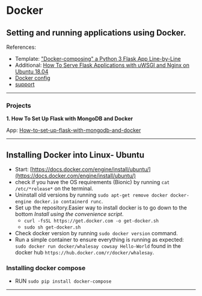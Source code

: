# Docker
Setting and running applications using Docker.
---
References:
* Template: ["Docker-composing" a Python 3 Flask App Line-by-Line](https://medium.com/bitcraft/docker-composing-a-python-3-flask-app-line-by-line-93b721105777)
* Additional: [How To Serve Flask Applications with uWSGI and Nginx on Ubuntu 18.04](https://www.digitalocean.com/community/tutorials/how-to-serve-flask-applications-with-uswgi-and-nginx-on-ubuntu-18-04)
* [Docker config](https://medium.com/bitcraft/docker-composing-a-python-3-flask-app-line-by-line-93b721105777)
* [support](https://medium.com/bitcraft/dockerizing-a-python-3-flask-app-line-by-line-400aef1ded3a)
---
### Projects
**1. How To Set Up Flask with MongoDB and Docker**

 App: [How-to-set-up-flask-with-mongodb-and-docker](https://www.digitalocean.com/community/tutorials/how-to-set-up-flask-with-mongodb-and-docker)
 
---
## Installing Docker into Linux- Ubuntu

 * Start: [https://docs.docker.com/engine/install/ubuntu/](https://docs.docker.com/engine/install/ubuntu/)
 * check if you have the OS requirements (Bionic) by running ```cat /etc/*release*``` on the terminal.
 * Uninstall old versions by running ```sudo apt-get remove docker docker-engine docker.io containerd runc```.
 * Set up the repository.Easier way to install docker is to go down to the bottom *Install using the convenience script*.
     - ```curl -fsSL https://get.docker.com -o get-docker.sh```
     - ```sudo sh get-docker.sh```
 * Check docker version by running ```sudo docker version``` command.
 * Run a simple container to ensure everything is running as expected: ```sudo docker run docker/whalesay cowsay Hello-World```     found in the docker hub ``https://hub.docker.com/r/docker/whalesay``.
 
 ### Installing docker compose
 
 * RUN ```sudo pip install docker-compose```
---

 
 
